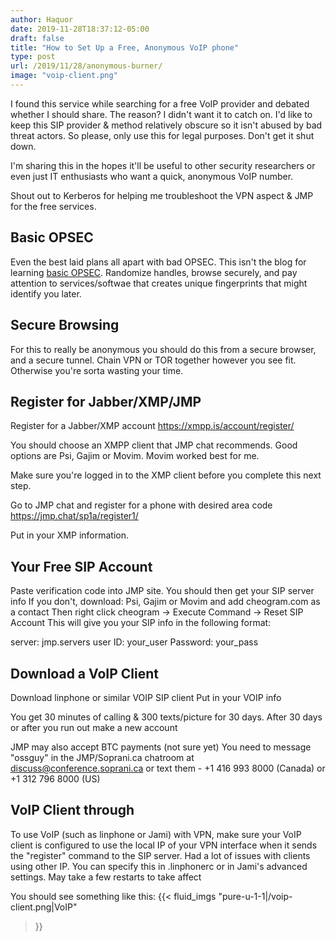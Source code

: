 ```yaml
---
author: Haquor
date: 2019-11-28T18:37:12-05:00
draft: false
title: "How to Set Up a Free, Anonymous VoIP phone"
type: post
url: /2019/11/28/anonymous-burner/
image: "voip-client.png"
---
```


I found this service while searching for a free VoIP provider and debated whether I should share. The reason? I didn't want it to catch on. I'd like to keep this SIP provider & method relatively obscure so it isn't abused by bad threat actors. So please, only use this for legal purposes. Don't get it shut down.

I'm sharing this in the hopes it'll be useful to other security researchers or even just IT enthusiasts who want a quick, anonymous VoIP number.

Shout out to Kerberos for helping me troubleshoot the VPN aspect & JMP for the free services.
<!--more-->

## Basic OPSEC

Even the best laid plans all apart with bad OPSEC. This isn't the blog for learning [basic OPSEC](https://medium.com/@JMartinMcFly/basic-opsec-for-the-uninitiated-77d0839f7bce). Randomize handles, browse securely, and pay attention to services/softwae that creates unique fingerprints that might identify you later.

## Secure Browsing

For this to really be anonymous you should do this from a secure browser, and a secure tunnel. Chain VPN or TOR together however you see fit. Otherwise you're sorta wasting your time.

## Register for Jabber/XMP/JMP 

Register for a Jabber/XMP account
https://xmpp.is/account/register/

You should choose an XMPP client that JMP chat recommends. Good options are Psi, Gajim or Movim. Movim worked best for me.

Make sure you're logged in to the XMP client before you complete this next step.

Go to JMP chat and register for a phone with desired area code
https://jmp.chat/sp1a/register1/

Put in your XMP information.

## Your Free SIP Account

Paste verification code into JMP site.
You should then get your SIP server info
If you don't, download: Psi, Gajim or Movim and add cheogram.com as a contact
Then right click cheogram -> Execute Command -> Reset SIP Account
This will give you your SIP info in the following format:

server: jmp.servers
user ID: your_user
Password: your_pass

## Download a VoIP Client
Download linphone or similar VOIP SIP client
Put in your VOIP info

You get 30 minutes of calling & 300 texts/picture for 30 days.
After 30 days or after you run out make a new account

JMP may also accept BTC payments (not sure yet)
You need to message "ossguy" in the JMP/Soprani.ca chatroom at discuss@conference.soprani.ca
or text them - +1 416 993 8000 (Canada) or +1 312 796 8000 (US)

## VoIP Client through 
To use VoIP (such as linphone or Jami) with VPN, make sure your VoIP client is configured to use the local IP of your VPN interface when it sends the "register" command to the SIP server. Had a lot of issues with clients using other IP. You can specify this in .linphonerc or in Jami's advanced settings. May take a few restarts to take affect

You should see something like this:
{{< fluid_imgs
  "pure-u-1-1|/voip-client.png|VoIP"
>}}